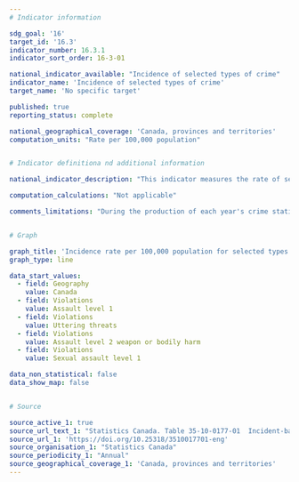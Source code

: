 ```yaml
---
# Indicator information

sdg_goal: '16'
target_id: '16.3'
indicator_number: 16.3.1
indicator_sort_order: 16-3-01

national_indicator_available: "Incidence of selected types of crime"
indicator_name: 'Incidence of selected types of crime'
target_name: 'No specific target'

published: true
reporting_status: complete

national_geographical_coverage: 'Canada, provinces and territories'
computation_units: "Rate per 100,000 population"


# Indicator definitiona nd additional information

national_indicator_description: "This indicator measures the rate of selected types of crime."

computation_calculations: "Not applicable"

comments_limitations: "During the production of each year's crime statistics, data from the previous year are revised to reflect any updates or changes that have been received from the police services."


# Graph

graph_title: 'Incidence rate per 100,000 population for selected types of crime'
graph_type: line

data_start_values:
  - field: Geography
    value: Canada
  - field: Violations
    value: Assault level 1
  - field: Violations
    value: Uttering threats
  - field: Violations
    value: Assault level 2 weapon or bodily harm
  - field: Violations
    value: Sexual assault level 1

data_non_statistical: false
data_show_map: false


# Source

source_active_1: true
source_url_text_1: "Statistics Canada. Table 35-10-0177-01  Incident-based crime statistics, by detailed violations, Canada, provinces, territories and Census Metropolitan Areas"
source_url_1: 'https://doi.org/10.25318/3510017701-eng'
source_organisation_1: "Statistics Canada"
source_periodicity_1: "Annual"
source_geographical_coverage_1: 'Canada, provinces and territories'
---
```

